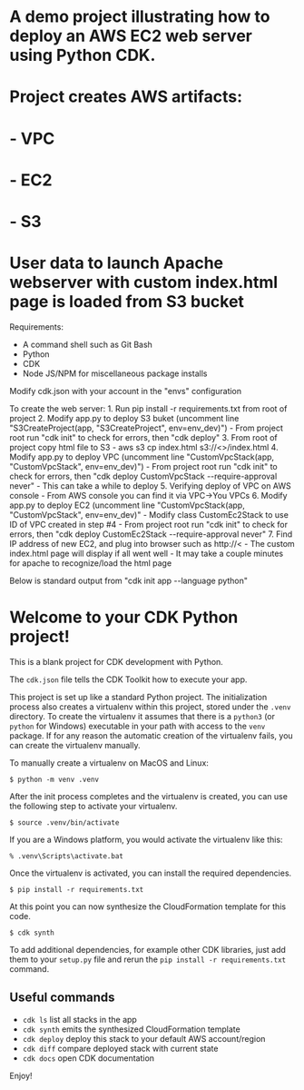 # A demo project illustrating how to deploy an AWS EC2 web server using Python CDK.
# Project creates AWS artifacts:
#  - VPC
#  - EC2
#  - S3
# User data to launch Apache webserver with custom index.html page is loaded from S3 bucket

Requirements:
 - A command shell such as Git Bash
 - Python
 - CDK
 - Node JS/NPM for miscellaneous package installs

Modify cdk.json with your account in the "envs" configuration

To create the web server:
    1. Run pip install -r requirements.txt from root of project
    2. Modify app.py to deploy S3 buket (uncomment line "S3CreateProject(app, "S3CreateProject", env=env_dev)")
        - From project root run "cdk init" to check for errors, then "cdk deploy"
    3. From root of project copy html file to S3
        -  aws s3 cp index.html s3://<<your bucket name>>/index.html
    4. Modify app.py to deploy VPC (uncomment line "CustomVpcStack(app, "CustomVpcStack", env=env_dev)")
        - From project root run "cdk init" to check for errors, then "cdk deploy CustomVpcStack --require-approval never"
        - This can take a while to deploy
    5. Verifying deploy of VPC on AWS console
        - From AWS console you can find it via VPC->You VPCs
    6. Modify app.py to deploy EC2 (uncomment line "CustomVpcStack(app, "CustomVpcStack", env=env_dev)"
        - Modify class CustomEc2Stack to use ID of VPC created in step #4
        - From project root run "cdk init" to check for errors, then "cdk deploy CustomEc2Stack --require-approval never"
    7.  Find IP address of new EC2, and plug into browser such as http://<<ip address>
        - The custom index.html page will display if all went well
        - It may take a couple minutes for apache to recognize/load the html page



Below is standard output from "cdk init app --language python"

# Welcome to your CDK Python project!

This is a blank project for CDK development with Python.

The `cdk.json` file tells the CDK Toolkit how to execute your app.

This project is set up like a standard Python project.  The initialization
process also creates a virtualenv within this project, stored under the `.venv`
directory.  To create the virtualenv it assumes that there is a `python3`
(or `python` for Windows) executable in your path with access to the `venv`
package. If for any reason the automatic creation of the virtualenv fails,
you can create the virtualenv manually.

To manually create a virtualenv on MacOS and Linux:

```
$ python -m venv .venv
```

After the init process completes and the virtualenv is created, you can use the following
step to activate your virtualenv.

```
$ source .venv/bin/activate
```

If you are a Windows platform, you would activate the virtualenv like this:

```
% .venv\Scripts\activate.bat
```

Once the virtualenv is activated, you can install the required dependencies.

```
$ pip install -r requirements.txt
```

At this point you can now synthesize the CloudFormation template for this code.

```
$ cdk synth
```

To add additional dependencies, for example other CDK libraries, just add
them to your `setup.py` file and rerun the `pip install -r requirements.txt`
command.

## Useful commands

 * `cdk ls`          list all stacks in the app
 * `cdk synth`       emits the synthesized CloudFormation template
 * `cdk deploy`      deploy this stack to your default AWS account/region
 * `cdk diff`        compare deployed stack with current state
 * `cdk docs`        open CDK documentation

Enjoy!
